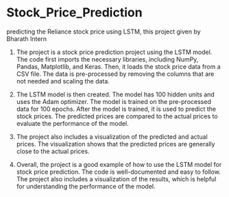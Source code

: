# Stock_Price_Prediction
predicting the Reliance stock price using LSTM, this project given by Bharath Intern

1) The project is a stock price prediction project using the LSTM model. The code first imports the necessary libraries, including NumPy, Pandas, Matplotlib, and Keras. Then, it loads the stock price data from a CSV file. The data is pre-processed by removing the columns that are not needed and scaling the data.

2) The LSTM model is then created. The model has 100 hidden units and uses the Adam optimizer. The model is trained on the pre-processed data for 100 epochs.
After the model is trained, it is used to predict the stock prices. The predicted prices are compared to the actual prices to evaluate the performance of the model.

3) The project also includes a visualization of the predicted and actual prices. The visualization shows that the predicted prices are generally close to the actual prices.

4) Overall, the project is a good example of how to use the LSTM model for stock price prediction. The code is well-documented and easy to follow. The project also includes a visualization of the results, which is helpful for understanding the performance of the model.
